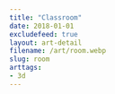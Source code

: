 ```yaml
---
title: "Classroom"
date: 2018-01-01
excludefeed: true
layout: art-detail
filename: /art/room.webp
slug: room
arttags:
- 3d
---
```


